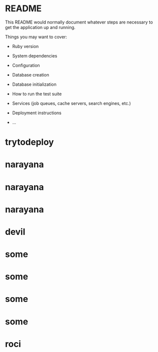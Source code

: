 # README

This README would normally document whatever steps are necessary to get the
application up and running.

Things you may want to cover:

* Ruby version

* System dependencies

* Configuration

* Database creation

* Database initialization

* How to run the test suite

* Services (job queues, cache servers, search engines, etc.)

* Deployment instructions

* ...
# trytodeploy
# narayana
# narayana
# narayana
# devil
# some
# some
# some
# some
# roci
